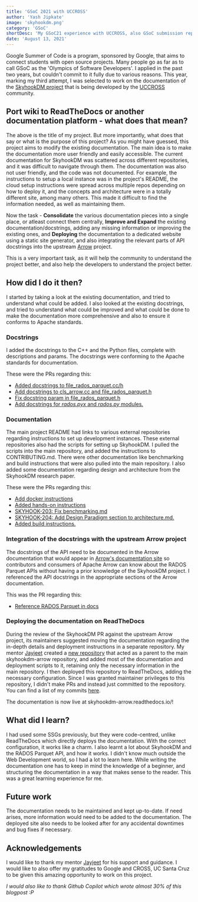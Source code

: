 ```yaml
---
title: 'GSoC 2021 with UCCROSS'
author: 'Yash Jipkate'
image: 'skyhookdm.png'
category: 'GSoC'
shortDesc: 'My GSoC21 experience with UCCROSS, also GSoC submission report for the same.'
date: 'August 13, 2021'
---
```


Google Summer of Code is a program, sponsored by Google, that aims to connect students with open source projects. Many people go as far as to call GSoC as the 'Olympics of Software Developers'. I applied in the past two years, but couldn't commit to it fully due to various reasons. This year, marking my third attempt, I was selected to work on the documentation of the [SkyhookDM project](https://github.com/uccross/skyhookdm-arrow) that is being developed by the [UCCROSS](https://uccross.github.io/) community.

## Port wiki to ReadTheDocs or another documentation platform - what does that mean?

The above is the title of my project. But more importantly, what does that say or what is the purpose of this project? As you might have guessed, this project aims to modify the existing documentation. The main idea is to make the documentation more user friendly and easily accessible. The current documentation for SkyhookDM was scattered across different repositories, and it was difficult to navigate through them. The documentation was also not  user friendly, and the code was not documented. For example, the instructions to setup a local instance was in the project's README, the cloud setup instructions were spread across multiple repos depending on how to deploy it, and the concepts and architecture were in a totally different site, among many others. This made it difficult to find the information needed, as well as maintaining them.

Now the task - **Consolidate** the various documentation pieces into a single place, or atleast connect them centrally, **Improve and Expand** the existing documentation/docstrings, adding any missing information or improving the existing ones, and **Deploying** the documentation to a dedicated website using a static site generator, and also integrating the relevant parts of API docstrings into the upstream [Arrow](https://github.com/apache/arrow) project.

This is a very important task, as it will help the community to understand the project better, and also help the developers to understand the project better.

## How did I do it then?

I started by taking a look at the existing documentation, and tried to understand what could be added. I also looked at the existing docstrings, and tried to understand what could be improved and what could be done to make the documentation more comprehensive and also to ensure it conforms to Apache standards.

### Docstrings

I added the docstrings to the C++ and the Python files, complete with descriptions and params. The docstrings were conforming to the Apache standards for documentation.

These were the PRs regarding this:

- [Added docstrings to file_rados_parquet.cc/h](https://github.com/uccross/skyhookdm-arrow/pull/163)
- [Add docstrings to cls_arrow.cc and file_rados_parquet.h](https://github.com/uccross/skyhookdm-arrow/pull/169)
- [Fix docstring param in file_rados_parquet.h](https://github.com/uccross/skyhookdm-arrow/pull/172)
- [Add docstrings for _rados.pyx_ and _rados.py_ modules.](https://github.com/uccross/skyhookdm-arrow/pull/176)

### Documentation

The main project README had links to various external repositories regarding instructions to set up development instances. These external repositories also had the scripts for setting up  SkyhookDM. I pulled the scripts into the main repository, and added the instructions to CONTRIBUTING.md. There were other documentation like benchmarking and build instructions that were also pulled into the main repository. I also added some documentation regarding design and architecture from the SkyhookDM research paper.

These were the PRs regarding this:

- [Add docker instructions](https://github.com/uccross/skyhookdm-arrow/pull/192)
- [Added hands-on instructions](https://github.com/uccross/skyhookdm-arrow/pull/201)
- [SKYHOOK-203: Fix benchmarking.md](https://github.com/uccross/skyhookdm-arrow/pull/205)
- [SKYHOOK-204: Add Design Paradigm section to architecture.md.](https://github.com/uccross/skyhookdm-arrow/pull/206)
- [Added build instructions.](https://github.com/uccross/skyhookdm-arrow/pull/212)

### Integration of the docstrings with the upstream Arrow project

The docstrings of the API need to be documented in the Arrow documentation that would appear in [Arrow's documentation site](arrow.apache.org/docs/) so contributors and consumers of Apache Arrow can know about the RADOS Parquet APIs without having a prior knowledge of the SkyhookDM project. I referenced the API docstrings in the appropriate sections of the Arrow documentation.

This was the PR regarding this:

- [Reference RADOS Parquet in docs](https://github.com/uccross/skyhookdm-arrow/pull/215)

### Deploying the documentation on ReadTheDocs

During the review of the SkyhookDM PR against the upstream Arrow project, its maintainers suggested moving the documentation regarding the in-depth details and deployment instructions in a separate repository. My mentor [Jayjeet](https://github.com/JayjeetAtGithub) created a [new repository](https://github.com/uccross/skyhookdm) that acted as a parent to the main skyhookdm-arrow repository, and added most of the documentation and deployment scripts to it, retaining only the necessary information in the main repository. I then deployed this repository to ReadTheDocs, adding the necessary configuration. Since I was granted maintainer privileges to this repository, I didn't make PRs and instead just committed to the repository. You can find a list of my commits [here](https://github.com/uccross/skyhookdm/commits?author=YashJipkate).

The documentation is now live at skyhookdm-arrow.readthedocs.io/!

## What did I learn?

I had used some SSGs previously, but they were code-centred, unlike ReadTheDocs which directly deploys the documentation. With the correct configuration, it works like a charm. I also learnt a lot about SkyhookDM and the RADOS Parquet API, and how it works. I didn't know much outside the Web Development world, so I had a lot to learn here. While writing the documentation one has to keep in mind the knowledge of a beginner, and structuring the documentation in a way that makes sense to the reader. This was a great learning experience for me.

## Future work

The documentation needs to be maintained and kept up-to-date. If need arises, more information would need to be added to the documentation. The deployed site also needs to be looked after for any accidental downtimes and bug fixes if necessary.

## Acknowledgements

I would like to thank my mentor [Jayjeet](https://github.com/JayjeetAtGithub) for his support and guidance. I would like to also offer my gratitudes to Google and CROSS, UC Santa Cruz to be given this amazing opportunity to work on this project.

_I would also like to thank Github Copilot which wrote almost 30% of this blogpost :P_
